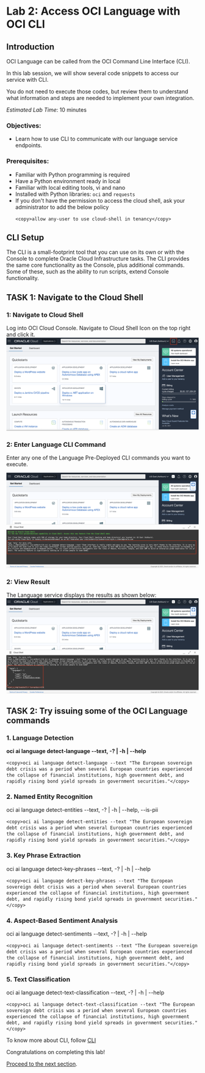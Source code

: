 # Lab 2: Access OCI Language with OCI CLI

## Introduction

OCI Language can be called from the OCI Command Line Interface (CLI).

In this lab session, we will show several code snippets to access our service with CLI.

You do not need to execute those codes, but review them to understand what information and steps are needed to implement your own integration.

*Estimated Lab Time*: 10 minutes

### Objectives:

* Learn how to use CLI to communicate with our language service endpoints.

### Prerequisites:
* Familiar with Python programming is required
* Have a Python environment ready in local
* Familiar with local editing tools, vi and nano
* Installed with Python libraries: `oci` and `requests`
* If you don't have the permission to access the cloud shell, ask your administrator to add the below policy
    ```
    <copy>allow any-user to use cloud-shell in tenancy</copy>
    ```

## CLI Setup

The CLI is a small-footprint tool that you can use on its own or with the Console to complete Oracle Cloud Infrastructure tasks. The CLI provides the same core functionality as the Console, plus additional commands. Some of these, such as the ability to run scripts, extend Console functionality.



## **TASK 1:** Navigate to the Cloud Shell

### 1: Navigate to Cloud Shell

Log into OCI Cloud Console. Navigate to Cloud Shell Icon on the top right and click it.
![](./images/cloudShellIcon.png " ")

### 2: Enter Language CLI Command

Enter any one of the Language Pre-Deployed CLI commands you want to execute.

![](./images/cloudShellCommand.png " ")


### 2: View Result

The Language service displays the results as shown below:
![](./images/clousShellResult.png " ")



<!-- ## **TASK 3:**To Install CLI in your Local
To install and use the CLI, follow [CLI](https://docs.oracle.com/en-us/iaas/Content/API/Concepts/cliconcepts.htm)


For information about using the CLI, see [Command Line Interface (CLI)](https://docs.oracle.com/iaas/Content/API/Concepts/cliconcepts.htm#Command_Line_Interface_CLI).
For a complete list of flags and options available for CLI commands, see the [Command Line Reference](https://docs.oracle.com/iaas/tools/oci-cli/latest/oci_cli_docs/). -->


## **TASK 2:** Try issuing some of the OCI Language commands

### 1. Language Detection
<b>oci ai language detect-language --text, -? | -h | --help</b>
```
<copy>oci ai language detect-language --text "The European sovereign debt crisis was a period when several European countries experienced the collapse of financial institutions, high government debt, and rapidly rising bond yield spreads in government securities."</copy>
```
### 2. Named Entity Recognition
oci ai language detect-entities --text, -? | -h | --help, --is-pii
```
<copy>oci ai language detect-entities --text "The European sovereign debt crisis was a period when several European countries experienced the collapse of financial institutions, high government debt, and rapidly rising bond yield spreads in government securities."</copy>
```
### 3. Key Phrase Extraction
oci ai language detect-key-phrases --text, -? | -h | --help
```
<copy>oci ai language detect-key-phrases --text "The European sovereign debt crisis was a period when several European countries experienced the collapse of financial institutions, high government debt, and rapidly rising bond yield spreads in government securities."</copy>
```
### 4. Aspect-Based Sentiment Analysis
oci ai language detect-sentiments --text, -? | -h | --help
```
<copy>oci ai language detect-sentiments --text "The European sovereign debt crisis was a period when several European countries experienced the collapse of financial institutions, high government debt, and rapidly rising bond yield spreads in government securities."</copy>
```
### 5. Text Classification
oci ai language detect-text-classification --text, -? | -h | --help
```
<copy>oci ai language detect-text-classification --text "The European sovereign debt crisis was a period when several European countries experienced the collapse of financial institutions, high government debt, and rapidly rising bond yield spreads in government securities."</copy>
```


To know more about CLI, follow [CLI](https://docs.oracle.com/en-us/iaas/Content/API/Concepts/cliconcepts.htm)

Congratulations on completing this lab!

[Proceed to the next section](#next).


